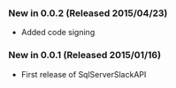 ### New in 0.0.2 (Released 2015/04/23)
* Added code signing

### New in 0.0.1 (Released 2015/01/16)
* First release of SqlServerSlackAPI